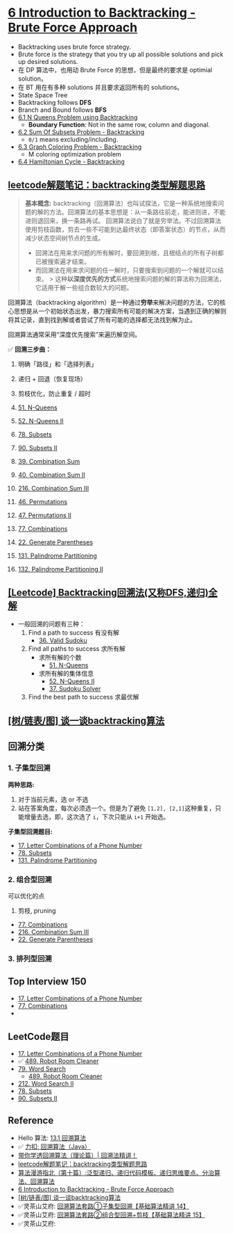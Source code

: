 # [6 Introduction to Backtracking - Brute Force Approach](https://www.youtube.com/watch?v=DKCbsiDBN6c&list=PLDN4rrl48XKpZkf03iYFl-O29szjTrs_O&index=63)
* Backtracking uses brute force strategy.
* Brute force is the strategy that you try up all possible solutions and pick up desired solutions.
* 在 DP 算法中，也用动  Brute Force 的思想，但是最终的要求是 optimial solution。
* 在 BT 用在有多种 solutions 并且要求返回所有的 solutions。
* State Space Tree
* Backtracking follows **DFS**
* Branch and Bound follows **BFS**
* [6.1 N Queens Problem using Backtracking](https://www.youtube.com/watch?v=xFv_Hl4B83A&list=PLDN4rrl48XKpZkf03iYFl-O29szjTrs_O&index=64)
    * **Boundary Function**: Not in the same row, column and diagonal.
* [6.2 Sum Of Subsets Problem - Backtracking](https://www.youtube.com/watch?v=kyLxTdsT8ws&list=PLDN4rrl48XKpZkf03iYFl-O29szjTrs_O&index=65)
    * `0/1` means excluding/including.
* [6.3 Graph Coloring Problem - Backtracking](https://www.youtube.com/watch?v=052VkKhIaQ4&list=PLDN4rrl48XKpZkf03iYFl-O29szjTrs_O&index=66)
    * M coloring optimization problem
* [6.4 Hamiltonian Cycle - Backtracking](https://www.youtube.com/watch?v=dQr4wZCiJJ4&list=PLDN4rrl48XKpZkf03iYFl-O29szjTrs_O&index=67)


## [leetcode解题笔记：backtracking类型解题思路](https://blog.csdn.net/crystal6918/article/details/51924665)
> **基本概念:** backtracking（回溯算法）也叫试探法，它是一种系统地搜索问题的解的方法。回溯算法的基本思想是：从一条路往前走，能进则进，不能进则退回来，换一条路再试。
> 回溯算法说白了就是穷举法。不过回溯算法使用剪枝函数，剪去一些不可能到达最终状态（即答案状态）的节点，从而减少状态空间树节点的生成。
> * 回溯法在用来求问题的所有解时，要回溯到根，且根结点的所有子树都已被搜索遍才结束。
> * 而回溯法在用来求问题的任一解时，只要搜索到问题的一个解就可以结束。
    > 这种**以深度优先的方式**系统地搜索问题的解的算法称为回溯法，它适用于解一些组合数较大的问题。


回溯算法（backtracking algorithm）是一种通过**穷举**来解决问题的方法，它的核心思想是从一个初始状态出发，暴力搜索所有可能的解决方案，当遇到正确的解则将其记录，直到找到解或者尝试了所有可能的选择都无法找到解为止。

回溯算法通常采用“深度优先搜索”来遍历解空间。

✅ **回溯三步曲：**
1. 明确「路径」和「选择列表」
2. 递归 + 回退（恢复现场）
3. 剪枝优化，防止重复 / 超时


1. [51. N-Queens](https://leetcode.com/problems/n-queens/)
2. [52. N-Queens II](https://leetcode.com/problems/n-queens-ii/)
3. [78. Subsets](https://leetcode.com/problems/subsets/)
4. [90. Subsets II](https://leetcode.com/problems/subsets-ii/)
5. [39. Combination Sum](https://leetcode.com/problems/combination-sum/)
6. [40. Combination Sum II](https://leetcode.com/problems/combination-sum-ii/)
7. [216. Combination Sum III](https://leetcode.com/problems/combination-sum-iii/)
8. [46. Permutations](https://leetcode.com/problems/permutations/)
9. [47. Permutations II](https://leetcode.com/problems/permutations-ii/)
10. [77. Combinations](https://leetcode.com/problems/combinations/)
11. [22. Generate Parentheses](https://leetcode.com/problems/generate-parentheses/)
12. [131. Palindrome Partitioning](https://leetcode.com/problems/palindrome-partitioning/)
13. [132. Palindrome Partitioning II](https://leetcode.com/problems/palindrome-partitioning-ii/)



## [[Leetcode] Backtracking回溯法(又称DFS,递归)全解](https://segmentfault.com/a/1190000006121957)
* 一般回溯的问题有三种：
    1. Find a path to success 有没有解
        * [36. Valid Sudoku](https://leetcode.com/problems/valid-sudoku/)
    2. Find all paths to success 求所有解
        * 求所有解的个数
            * [51. N-Queens](https://leetcode.com/problems/n-queens/)
        * 求所有解的集体信息
            * [52. N-Queens II](https://leetcode.com/problems/n-queens-ii/)
            * [37. Sudoku Solver](https://leetcode.com/problems/sudoku-solver/)
    3. Find the best path to success 求最优解

## [[树/链表/图] 谈一谈backtracking算法](https://www.1point3acres.com/bbs/thread-583166-1-1.html)


## 回溯分类
### 1. 子集型回溯
**两种思路:**
1. 对于当前元素，选 or 不选
2. 站在答案角度，每次必须选一个。但是为了避免 `[1,2], [2,1]`这种重复，只能增量去选，即，这次选了 `i`，下次只能从 `i+1` 开始选。

**子集型回溯题目:**
* [17. Letter Combinations of a Phone Number](https://leetcode.com/problems/letter-combinations-of-a-phone-number/)
* [78. Subsets](https://leetcode.com/problems/subsets/)
* [131. Palindrome Partitioning](https://leetcode.com/problems/palindrome-partitioning/)


### 2. 组合型回溯
可以优化的点
1. 剪枝, pruning

* [77. Combinations](https://leetcode.com/problems/combinations/)
* [216. Combination Sum III](https://leetcode.com/problems/combination-sum-iii/)
* [22. Generate Parentheses](https://leetcode.com/problems/generate-parentheses/)


### 3. 排列型回溯







## Top Interview 150
* [17. Letter Combinations of a Phone Number](https://leetcode.com/problems/letter-combinations-of-a-phone-number/)
* [77. Combinations](https://leetcode.com/problems/combinations/)
* 



## LeetCode题目
* [17. Letter Combinations of a Phone Number](https://leetcode.com/problems/letter-combinations-of-a-phone-number/)
* ✅ [489. Robot Room Cleaner](https://leetcode.com/problems/robot-room-cleaner/)
* [79. Word Search](https://leetcode.com/problems/word-search/description/)
    * [489. Robot Room Cleaner](https://leetcode.com/problems/robot-room-cleaner/description/)
* [212. Word Search II](https://leetcode.com/problems/word-search-ii/description/)
* [78. Subsets](https://leetcode.com/problems/subsets/)
* [90. Subsets II](https://leetcode.com/problems/subsets-ii/)


## Reference
* Hello 算法: [13.1   回溯算法](https://www.hello-algo.com/chapter_backtracking/backtracking_algorithm/)
* ✅ [力扣: 回溯算法（Java）](https://leetcode.cn/problems/word-search/solutions/12096/zai-er-wei-ping-mian-shang-shi-yong-hui-su-fa-pyth/)
* [带你学透回溯算法（理论篇）| 回溯法精讲！](https://www.bilibili.com/video/BV1cy4y167mM/?spm_id_from=333.337.search-card.all.click&vd_source=bd5e1cdd20d83feef8e77a781b33f083)
* [leetcode解题笔记：backtracking类型解题思路](https://blog.csdn.net/crystal6918/article/details/51924665)
* [算法漫游指北（第十篇）:泛型递归、递归代码模板、递归思维要点、分治算法、回溯算法](https://www.cnblogs.com/Nicholas0707/p/13138193.html#_label2)
* [6 Introduction to Backtracking - Brute Force Approach](https://www.youtube.com/watch?v=DKCbsiDBN6c&list=PLDN4rrl48XKpZkf03iYFl-O29szjTrs_O&index=63)
* [[树/链表/图] 谈一谈backtracking算法](https://www.1point3acres.com/bbs/thread-583166-1-1.html)
* ✅灵茶山艾府: [回溯算法套路①子集型回溯【基础算法精讲 14】](https://www.bilibili.com/video/BV1mG4y1A7Gu)
* ✅灵茶山艾府: [回溯算法套路②组合型回溯+剪枝【基础算法精讲 15】](https://www.bilibili.com/video/BV1xG4y1F7nC)
* ✅灵茶山艾府: []()